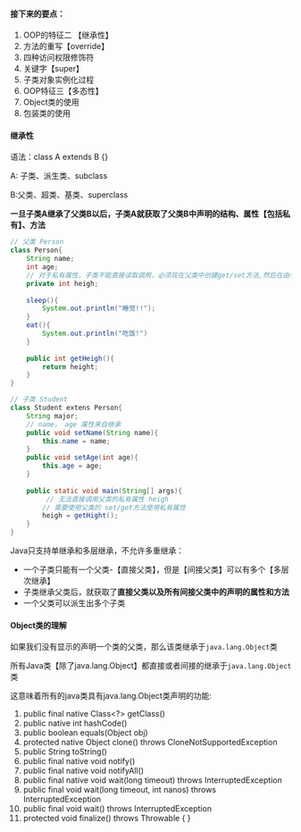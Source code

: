 #### 接下来的要点：

1. OOP的特征二 【继承性】
2. 方法的重写【override】
3. 四种访问权限修饰符
4. 关键字【super】
5. 子类对象实例化过程
6. OOP特征三【多态性】
7. Object类的使用
8. 包装类的使用



#### 继承性

语法：class A extends B {}

A: 子类、派生类、subclass

B:父类、超类、基类、superclass

**一旦子类A继承了父类B以后，子类A就获取了父类B中声明的结构、属性【包括私有】、方法**

```java
// 父类 Person
class Person{
    String name;
    int age;
    // 对于私有属性，子类不能直接读取调用，必须现在父类中创建get/set方法,然后在由子类继承
    private int heigh;
    
    sleep(){
        System.out.println("睡觉!!");
    }
    eat(){
        System.out.println("吃饭!")
    }
    
    public int getHeigh(){
        return height;
    }
}

// 子类 Student
class Student extens Person{
    String major;    
    // name， age 属性来自继承
    public void setName(String name){
        this.name = name;
    }
    public void setAge(int age){
        this.age = age;
    }
   
    public static void main(String[] args){
         // 无法直接调用父类的私有属性 heigh
        // 需要使用父类的 set/get方法使用私有属性
        heigh = getHight();
    }
}
```

Java只支持单继承和多层继承，不允许多重继承：

* 一个子类只能有一个父类-【直接父类】，但是【间接父类】可以有多个【多层次继承】
* 子类继承父类后，就获取了**直接父类以及所有间接父类中的声明的属性和方法**
* 一个父类可以派生出多个子类



#### Object类的理解

如果我们没有显示的声明一个类的父类，那么该类继承于`java.lang.Object`类

所有Java类【除了java.lang.Object】都直接或者间接的继承于`java.lang.Object`类

这意味着所有的java类具有java.lang.Object类声明的功能:

1. public final native Class<?> getClass()
2. public native int hashCode()
3. public boolean equals(Object obj)
4. protected native Object clone() throws CloneNotSupportedException
5. public String toString()
6. public final native void notify()
7. public final native void notifyAll()
8. public final native void wait(long timeout) throws InterruptedException
9. public final void wait(long timeout, int nanos) throws InterruptedException 
10. public final void wait() throws InterruptedException
11. protected void finalize() throws Throwable { }



